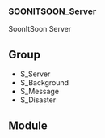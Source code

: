 ### SOONITSOON_Server
SoonItSoon Server

## Group
- S_Server
- S_Background
- S_Message
- S_Disaster

## Module
